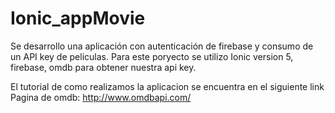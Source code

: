 # Ionic_appMovie
Se desarrollo una aplicación con autenticación de firebase y consumo de un API key de peliculas.
Para este poryecto se utilizo Ionic version 5, firebase, omdb para obtener nuestra api key.

El tutorial de como realizamos la aplicacion se encuentra en el siguiente link
Pagina de omdb: http://www.omdbapi.com/
